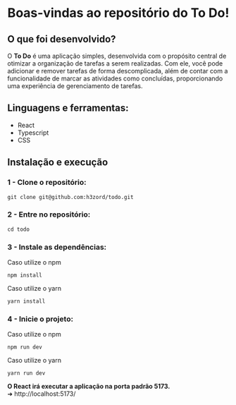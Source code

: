 <h1 align="center">Boas-vindas ao repositório do To Do!</h1>

## O que foi desenvolvido?

O <strong>To Do</strong> é uma aplicação simples, desenvolvida com o propósito central de otimizar a organização de tarefas a serem realizadas. Com ele, você pode adicionar e remover tarefas de forma descomplicada, além de contar com a funcionalidade de marcar as atividades como concluídas, proporcionando uma experiência de gerenciamento de tarefas.

## Linguagens e ferramentas:
- React
- Typescript
- CSS

## Instalação e execução

### 1 - Clone o repositório:
```
git clone git@github.com:h3zord/todo.git
```

### 2 - Entre no repositório:
```
cd todo
```

### 3 - Instale as dependências:
Caso utilize o npm
```
npm install
```
Caso utilize o yarn
```
yarn install
```

### 4 - Inicie o projeto:
Caso utilize o npm
```
npm run dev
```
Caso utilize o yarn
```
yarn run dev
```
<strong>O React irá executar a aplicação na porta padrão 5173.</strong>
<br/>
➜ http://localhost:5173/